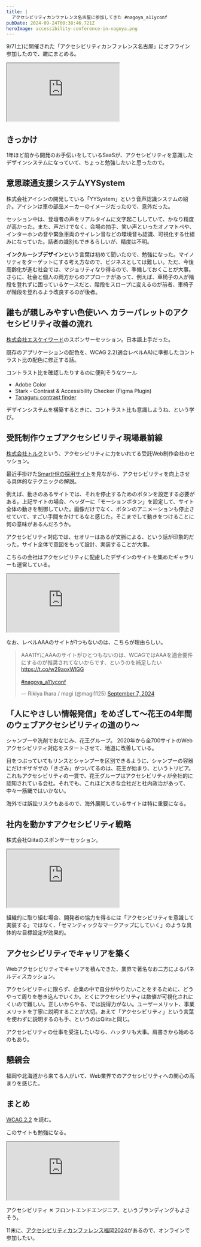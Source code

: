 ```yaml
---
title: |
  アクセシビリティカンファレンス名古屋に参加してきた #nagoya_a11yconf
pubDate: 2024-09-24T00:38:46.721Z
heroImage: accessibility-conference-in-nagoya.png
---
```


9/7(土)に開催された「アクセシビリティカンファレンス名古屋」にオフライン参加したので、雑にまとめる。

<iframe class="hatenablogcard border-none w-full" src="https://hatenablog-parts.com/embed?url=https://nagoya.a11yconf.net/" height="155"></iframe>

## きっかけ

1年ほど前から開発のお手伝いをしているSaaSが、アクセシビリティを意識したデザインシステムになっていて、ちょっと勉強したいと思ったので。

## 意思疎通支援システムYYSystem

株式会社アイシンの開発している「YYSystem」という音声認識システムの紹介。アイシンは車の部品メーカーのイメージだったので、意外だった。

セッション中は、登壇者の声をリアルタイムに文字起こししていて、かなり精度が高かった。また、声だけでなく、会場の拍手、笑い声といったオノマトペや、インターホンの音や緊急車両のサイレン音などの環境音も認識、可視化する仕組みになっていた。話者の識別もできるらしいが、精度は不明。

**インクルーシブデザイン**という言葉は初めて聞いたので、勉強になった。マイノリティをターゲットにする考え方なので、ビジネスとしては難しい。ただ、今後高齢化が進む社会では、マジョリティなり得るので、準備しておくことが大事。さらに、社会と個人の両方からのアプローチがあって、例えば、車椅子の人が階段を登れずに困っているケースだと、階段をスロープに変えるのが前者、車椅子が階段を登れるよう改良するのが後者。

## 誰もが親しみやすい色使いへ カラーパレットのアクセシビリティ改善の流れ

[株式会社エスケイワード](https://www.skword.co.jp/)のスポンサーセッション。日本語上手だった。

既存のアプリケーションの配色を、WCAG 2.2(適合レベルAA)に準拠したコントラスト比の配色に修正する話。

コントラスト比を確認したりするのに便利そうなツール

- Adobe Color
- Stark - Contrast & Accessibility Checker (Figma Plugin)
- [Tanaguru contrast finder](https://contrast-finder.tanaguru.com/)

デザインシステムを構築するときに、コントラスト比も意識しようね、という学び。

## 受託制作ウェブアクセシビリティ現場最前線

[株式会社トルク](https://trq.co.jp/)という、アクセシビリティに力をいれてる受託Web制作会社のセッション。

最近手掛けた[SmartHRの採用サイト](https://recruit.smarthr.co.jp/)を見ながら、アクセシビリティを向上させる具体的なテクニックの解説。

例えば、動きのあるサイトでは、それを停止するためのボタンを設定する必要がある。上記サイトの場合、ヘッダーに「モーションボタン」を設定して、サイト全体の動きを制御していた。画像だけでなく、ボタンのアニメーションも停止させていて、すごい手間をかけてるなと感じた。そこまでして動きをつけることに何の意味があるんだろうか。

アクセシビリティ対応では、セオリーはあるが文脈による、という話が印象的だった。サイト全体で意図をもって設計、実装することが大事。

こちらの会社はアクセシビリティに配慮したデザインのサイトを集めたギャラリーも運営している。

<iframe class="hatenablogcard border-none w-full" src="https://hatenablog-parts.com/embed?url=https://www.aaa11y.com/" height="155"></iframe>

なお、レベルAAAのサイトが1つもないのは、こちらが理由らしい。

<blockquote class="twitter-tweet"><p lang="ja" dir="ltr">AAA11YにAAAのサイトがひとつもないのは、WCAGではAAAを適合要件にするのが推奨されてないからです、というのを補足したい<a href="https://t.co/w29aoxWlGG">https://t.co/w29aoxWlGG</a><br><br> <a href="https://twitter.com/hashtag/nagoya_a11yconf?src=hash&amp;ref_src=twsrc%5Etfw">#nagoya_a11yconf</a></p>&mdash; Rikiya Ihara / magi (@magi1125) <a href="https://twitter.com/magi1125/status/1832309830536851797?ref_src=twsrc%5Etfw">September 7, 2024</a></blockquote> <script async src="https://platform.twitter.com/widgets.js" charset="utf-8"></script>

## 「人にやさしい情報発信」をめざして～花王の4年間のウェブアクセシビリティの道のり～

シャンプーや洗剤でおなじみ、花王グループ。
2020年から全700サイトのWebアクセシビリティ対応をスタートさせて、地道に改善している。

目をつぶっていてもリンスとシャンプーを区別できるように、シャンプーの容器にだけギザギザの「きざみ」がついてるのは、花王が始まり、というトリビア。
これもアクセシビリティの一貫で、花王グループはアクセシビリティが全社的に認知されている会社。それでも、これほど大きな会社だと社内政治があって、中々一筋縄ではいかない。

海外では訴訟リスクもあるので、海外展開しているサイトは特に重要になる。

## 社内を動かすアクセシビリティ戦略

株式会社Qiitaのスポンサーセッション。

<iframe class="hatenablogcard border-none w-full" src="https://hatenablog-parts.com/embed?url=https://blog.qiita.com/accessibility-project/" height="155"></iframe>

組織的に取り組む場合、開発者の協力を得るには「アクセシビリティを意識して実装する」ではなく、「セマンティックなマークアップにしていく」のような具体的な目標設定が効果的。

## アクセシビリティでキャリアを築く

Webアクセシビリティでキャリアを積んできた、業界で著名なお二方によるパネルディスカッション。

アクセシビリティに限らず、企業の中で自分がやりたいことをするために、どうやって周りを巻き込んでいくか。とくにアクセシビリティは数値が可視化されにくいので難しい。正しいからやる、では説得力がない。ユーザーメリット、事業メリットを丁寧に説明することが大切。あえて「アクセシビリティ」という言葉を使わずに説明するのも手、というのはQiitaと同じ。

アクセシビリティの仕事を受注したいなら、ハッタリも大事。肩書きから始めるのもあり。

## 懇親会

福岡や北海道から来てる人がいて、Web業界でのアクセシビリティへの関心の高まりを感じた。

## まとめ

[WCAG 2.2](https://waic.jp/translations/WCAG22/) を読む。

このサイトも勉強になる。

<iframe class="hatenablogcard border-none w-full" src="https://hatenablog-parts.com/embed?url=https://porta11y.d-zero.co.jp/" height="155"></iframe>

アクセシビリティ ✕ フロントエンドエンジニア、というブランディングもよさそう。

11末に、[アクセシビリティカンファレンス福岡2024](https://fukuoka-a11yconf.connpass.com/event/322934/)があるので、オンラインで参加したい。
